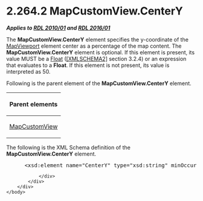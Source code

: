 <html dir="LTR" xmlns:mshelp="http://msdn.microsoft.com/mshelp" xmlns:ddue="http://ddue.schemas.microsoft.com/authoring/2003/5" xmlns:xlink="http://www.w3.org/1999/xlink" xmlns:tool="http://www.microsoft.com/tooltip">
    <head>
        <meta http-equiv="Content-Type" content="text/html; CHARSET=utf-8"></meta>
        <meta name="save" content="history"></meta>
        <title>2.264.2 MapCustomView.CenterY</title>
        <xml>
            <mshelp:toctitle title="2.264.2 MapCustomView.CenterY"></mshelp:toctitle>
            <mshelp:rltitle title="[MS-RDL]: MapCustomView.CenterY"></mshelp:rltitle>
            <mshelp:keyword index="A" term="ee696893-3508-4694-a242-4ebc07b055c7"></mshelp:keyword>
            <mshelp:attr name="DCSext.ContentType" value="open specification"></mshelp:attr>
            <mshelp:attr name="AssetID" value="ee696893-3508-4694-a242-4ebc07b055c7"></mshelp:attr>
            <mshelp:attr name="TopicType" value="kbRef"></mshelp:attr>
            <mshelp:attr name="DCSext.Title" value="[MS-RDL]: MapCustomView.CenterY" />
        </xml>
    </head>
    <body>
        <div id="header">
            <h1 class="heading">2.264.2 MapCustomView.CenterY</h1>
        </div>
        <div id="mainSection">
            <div id="mainBody">
                <div id="allHistory" class="saveHistory"></div>
                <div id="sectionSection0" class="section" name="collapseableSection">
                    

<p><b><i>Applies to </i></b><a href="3428e690-a348-4ec7-8a6a-8efb42d2cdee.html"><b><i>RDL 2010/01</i></b></a><b><i>
and </i></b><a href="52ce3983-2bfc-4e72-9359-42aaf5fe4509.html"><b><i>RDL 2016/01</i></b></a></p>

<p>The <b>MapCustomView.CenterY</b> element specifies the
y-coordinate of the <a href="55679f1a-a5b6-4b08-b284-ff6e27deedb4.html">MapViewport</a>
element center as a percentage of the map content. The <b>MapCustomView.CenterY</b>
element is optional. If this element is present, its value MUST be a <a href="c7d0946f-992e-4abc-a304-09b53e030692.html">Float</a> (<a href="https://go.microsoft.com/fwlink/?LinkId=90610">[XMLSCHEMA2]</a> section
3.2.4) or an expression that evaluates to a <b>Float</b>. If this element is
not present, its value is interpreted as 50.</p>

<p>Following is the parent element of the <b>MapCustomView.CenterY</b>
element.</p>

<table>
 <thead>
  <tr>
   <th>
   <p>Parent elements</p>
   </th>
  </tr>
 </thead>
 <tr>
  <td>
  <p><a href="21154ffd-ecd3-4e2f-ae18-f056a5350467.html">MapCustomView</a></p>
  </td>
 </tr>
</table>

<p>The following is the XML Schema definition of the <b>MapCustomView.CenterY</b>
element.           </p>

<dl>
<dd>
<div><pre> &lt;xsd:element name=&quot;CenterY&quot; type=&quot;xsd:string&quot; minOccurs=&quot;0&quot; /&gt;
</pre></div>
</dd></dl>


                </div>
            </div>
        </div>
    </body>
</html>